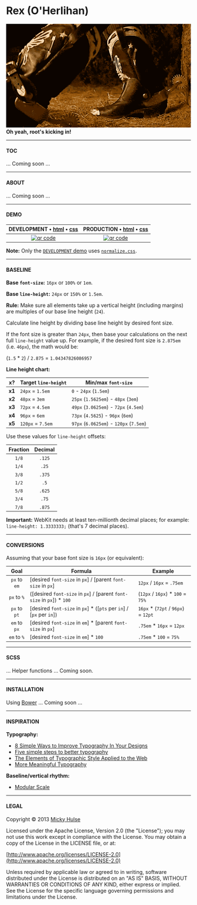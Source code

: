# Rex (O'Herlihan)

[![ScreenShot](rex.gif)](http://youtu.be/LBkYqku11V0)
**Oh yeah, root's kicking in!**

---

#### TOC

… Coming soon ...

---

#### ABOUT

… Coming soon ...

---

#### DEMO

DEVELOPMENT &bull; [html](https://raw.github.com/mhulse/rex/gh-pages/demo/index.html) &bull; [css](https://raw.github.com/mhulse/rex/gh-pages/demo/rex.css) | PRODUCTION &bull; [html](https://raw.github.com/mhulse/rex/gh-pages/demo/index.min.html) &bull; [css](https://raw.github.com/mhulse/rex/gh-pages/demo/rex.min.css)
:-: | :-:
[![qr code](http://chart.apis.google.com/chart?cht=qr&chl=http://mhulse.github.io/rex/demo/&chs=240x240)](http://mhulse.github.io/rex/demo/) | [![qr code](http://chart.apis.google.com/chart?cht=qr&chl=http://mhulse.github.io/rex/demo/index.min.html&chs=240x240)](http://mhulse.github.io/rex/demo/index.min.html)

**Note:** Only the [`DEVELOPMENT` demo](http://mhulse.github.io/rex/demo/) uses [`normalize.css`](http://necolas.github.io/normalize.css/).

---

#### BASELINE

**Base `font-size`:** `16px` or `100%` or `1em`.

**Base `line-height`:** `24px` or `150%` or `1.5em`.

**Rule:** Make sure all elements take up a vertical height (including margins) are multiples of our base line height (`24`).

Calculate line height by dividing base line height by desired font size.

If the font size is greater than `24px`, then base your calculations on the next full `line-height` value up. For example, if the desired font size is `2.875em` (i.e. `46px`), the math would be:

(`1.5` * `2`) / `2.875` = `1.04347826086957`

**Line height chart:**

x? | Target `line-height` | Min/max `font-size`
:-: | --- | ---
**x1** | `24px` = `1.5em` | `0` - `24px` (`1.5em`)
**x2** | `48px` = `3em` | `25px` (`1.5625em`) - `48px` (`3em`)
**x3** | `72px` = `4.5em` | `49px` (`3.0625em`) - `72px` (`4.5em`)
**x4** | `96px` = `6em` | `73px` (`4.5625`) - `96px` (`6em`)
**x5** | `120px` = `7.5em` | `97px` (`6.0625em`) - `120px` (`7.5em`)

Use these values for `line-height` offsets:

Fraction | Decimal
:-: | :-:
`1/8` | `.125`
`1/4` | `.25`
`3/8` | `.375`
`1/2` | `.5`
`5/8` | `.625`
`3/4` | `.75`
`7/8` | `.875`

**Important:** WebKit needs at least ten-millionth decimal places; for example: `line-height: 1.3333333;` (that's 7 decimal places).

---

#### CONVERSIONS

Assuming that your base font size is `16px` (or equivalent):

Goal         | Formula                                                                | Example
:-:          | ---                                                                    | ---
`px` to `em` | [desired `font-size` in `px`] / [parent `font-size` in `px`]           | `12px` / `16px` = `.75em`
`px` to `%`  | ([desired `font-size` in `px`] / [parent `font-size` in `px`]) * `100` | (`12px` / `16px`) * `100` = `75%`
`px` to `pt` | [desired `font-size` in `px`] * ([`pts` per `in`] / [`px` per `in`])   | `16px` * (`72pt` / `96px`) = `12pt`
`em` to `px` | [desired `font-size` in `em`] * [parent `font-size` in `px`]           | `.75em` * `16px` = `12px`
`em` to `%`  | [desired `font-size` in `em`] * `100`                                  | `.75em` * `100` = `75%`

---

#### SCSS

… Helper functions … Coming soon.

---

#### INSTALLATION

Using [Bower](http://bower.io/) … Coming soon ...

---

#### INSPIRATION


**Typography:**

* [8 Simple Ways to Improve Typography In Your Designs](http://www.aisleone.net/2009/design/8-ways-to-improve-your-typography/)
* [Five simple steps to better typography](http://markboulton.co.uk/journal/five-simple-steps-to-better-typography)
* [The Elements of Typographic Style Applied to the Web](http://webtypography.net/toc/)
* [More Meaningful Typography](http://alistapart.com/article/more-meaningful-typography)

**Baseline/vertical rhythm:**

* [Modular Scale](http://modularscale.com/)

---

#### LEGAL

Copyright &copy; 2013 [Micky Hulse](http://mhulse.com)

Licensed under the Apache License, Version 2.0 (the "License"); you may not use this work except in compliance with the License. You may obtain a copy of the License in the LICENSE file, or at:

[http://www.apache.org/licenses/LICENSE-2.0](http://www.apache.org/licenses/LICENSE-2.0)

Unless required by applicable law or agreed to in writing, software distributed under the License is distributed on an "AS IS" BASIS, WITHOUT WARRANTIES OR CONDITIONS OF ANY KIND, either express or implied. See the License for the specific language governing permissions and limitations under the License.